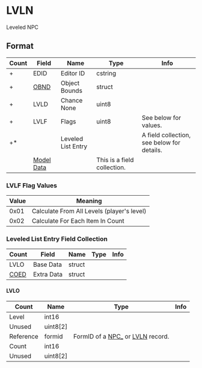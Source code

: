 LVLN
====

Leveled NPC

## Format

Count | Field | Name | Type | Info
------|-------|------|------|-----
+ | EDID | Editor ID | cstring |
+ | [OBND](Fields/OBND.md) | Object Bounds | struct |
+ | LVLD | Chance None | uint8 |
+ | LVLF | Flags | uint8 | See below for values.
+* | | Leveled List Entry | | A field collection, see below for details.
 | | [Model Data](Fields/Model.md) | | This is a field collection.

### LVLF Flag Values

Value | Meaning
------|--------
0x01 | Calculate From All Levels (player's level)
0x02 | Calculate For Each Item In Count

### Leveled List Entry Field Collection

Count | Field | Name | Type | Info
------|-------|------|------|-----
 | LVLO | Base Data | struct |
 | [COED](Fields/COED.md) | Extra Data | struct |
 
#### LVLO

Count | Name | Type | Info
------|------|------|-----
 | Level | int16 |
 | Unused | uint8[2] |
 | Reference | formid | FormID of a [NPC_](NPC_.md) or [LVLN](LVLN.md) record.
 | Count | int16 |
 | Unused | uint8[2] |
